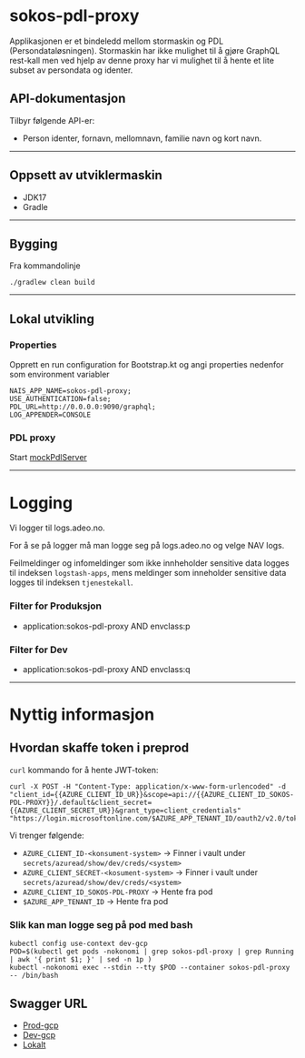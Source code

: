 # sokos-pdl-proxy

Applikasjonen er et bindeledd mellom stormaskin og PDL (Persondataløsningen).
Stormaskin har ikke mulighet til å gjøre GraphQL rest-kall men ved hjelp av denne proxy har vi mulighet 
til å hente et lite subset av persondata og identer.

## API-dokumentasjon
Tilbyr følgende API-er:
* Person identer, fornavn, mellomnavn, familie navn og kort navn.

---

## Oppsett av utviklermaskin
* JDK17
* Gradle

---

## Bygging
Fra kommandolinje
```
./gradlew clean build
```

---

## Lokal utvikling

### Properties
Opprett en run configuration for Bootstrap.kt og angi properties nedenfor som environment variabler

```properties
NAIS_APP_NAME=sokos-pdl-proxy;
USE_AUTHENTICATION=false;
PDL_URL=http://0.0.0.0:9090/graphql;
LOG_APPENDER=CONSOLE
```

### PDL proxy
Start [mockPdlServer](src/test/kotlin/devtools/mockPdlServer.kt)

---

# Logging

Vi logger til logs.adeo.no.

For å se på logger må man logge seg på logs.adeo.no og velge NAV logs.

Feilmeldinger og infomeldinger som ikke innheholder sensitive data logges til indeksen `logstash-apps`, mens meldinger som inneholder sensitive data logges til indeksen `tjenestekall`.

### Filter for Produksjon

* application:sokos-pdl-proxy AND envclass:p

### Filter for Dev

* application:sokos-pdl-proxy AND envclass:q

---

# Nyttig informasjon


## Hvordan skaffe token i preprod

`curl` kommando for å hente JWT-token:
```
curl -X POST -H "Content-Type: application/x-www-form-urlencoded" -d "client_id={{AZURE_CLIENT_ID_UR}}&scope=api://{{AZURE_CLIENT_ID_SOKOS-PDL-PROXY}}/.default&client_secret={{AZURE_CLIENT_SECRET_UR}}&grant_type=client_credentials" "https://login.microsoftonline.com/$AZURE_APP_TENANT_ID/oauth2/v2.0/token"
```

Vi trenger følgende:
* `AZURE_CLIENT_ID-<konsument-system>` -> Finner i vault under `secrets/azuread/show/dev/creds/<system>` 
* `AZURE_CLIENT_SECRET-<kosument-system>` -> Finner i vault under `secrets/azuread/show/dev/creds/<system>`
* `AZURE_CLIENT_ID_SOKOS-PDL-PROXY` -> Hente fra pod
* `$AZURE_APP_TENANT_ID` -> Hente fra pod

### Slik kan man logge seg på pod med bash
```
kubectl config use-context dev-gcp
POD=$(kubectl get pods -nokonomi | grep sokos-pdl-proxy | grep Running | awk '{ print $1; }' | sed -n 1p )
kubectl -nokonomi exec --stdin --tty $POD --container sokos-pdl-proxy  -- /bin/bash
```

## Swagger URL

- [Prod-gcp](https://sokos-pdl-proxy.intern.nav.no/person-proxy/api/v1/docs/#/)
- [Dev-gcp](https://sokos-pdl-proxy.dev.intern.nav.no/person-proxy/api/v1/docs/#/)
- [Lokalt](http://0.0.0.0:8080/person-proxy/api/v1/docs/)
